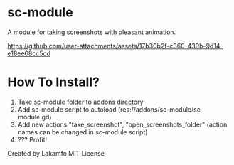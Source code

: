 # sc-module

A module for taking screenshots with pleasant animation. 


https://github.com/user-attachments/assets/17b30b2f-c360-439b-9d14-e18ee68cc5cd


# How To Install?
1) Take sc-module folder to addons directory
2) Add sc-module script to autoload (res://addons/sc-module/sc-module.gd)
3) Add new actions "take_screenshot", "open_screenshots_folder" (action names can be changed in sc-module script)
4) ??? Profit!

Created by Lakamfo 
MIT License
